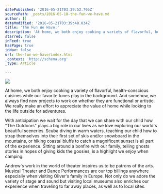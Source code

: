 ```yaml
---
datePublished: '2016-05-21T03:39:52.706Z'
sourcePath: _posts/2016-05-18-the-fun-we-have.md
author: []
dateModified: '2016-05-21T03:39:48.034Z'
title: 'The Fun We Have:'
description: 'At home, we both enjoy cooking a variety of flavorful, health-conscious cuisines while our favorite tunes play in the background. And somehow, we always find new projects to work on whether they are functional or artistic. We really make an effort to appreciate the value of home while looking to the life outside for adventures.'
starred: false
inFeed: true
hasPage: true
inNav: false
url: the-fun-we-have/index.html
_context: 'http://schema.org'
_type: Article

---
```

![](https://the-grid-user-content.s3-us-west-2.amazonaws.com/c61a25e0-4204-4eeb-9356-cf9509ef4d88.jpg)

At home, we both enjoy cooking a variety of flavorful, health-conscious cuisines while our favorite tunes play in the background. And somehow, we always find new projects to work on whether they are functional or artistic. We really make an effort to appreciate the value of home while looking to the life outside for adventures.

With anticipation we wait for the day that we can share with our child how "The Outdoors" plays a big role in our lives as we love exploring our world's beautiful sceneries. Scuba diving in warm waters, teaching our child how to strap themselves into their first set of skis and/or snowboard in the mountains, or hiking coastal bluffs to catch a magnificent sunset is all part of the experience. Sitting around a bonfire with our family, telling ghosts stories in hopes of giving kids the goosies, is a highlight we enjoy when camping.

Andrew's work in the world of theater inspires us to be patrons of the arts. Musical Theater and Dance Performances are our top billings anywhere especially when visiting Oliver's family in Europe. Not only do we adore the variety of stage and sound but visiting local museums also enriches our experience when traveling to far away places, as well as to local sites.